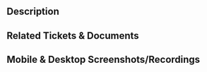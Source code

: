 <!--PR title format: Issue 42.58: Create new button component-->

## Description

<!--
[x] Implement Home page;
[ ] Add styles.
-->

## Related Tickets & Documents

<!--
Provide link for tickets and documents covered by this PR:
https://github.com/allaprischepa/graphiql-app/issues/1
-->

## Mobile & Desktop Screenshots/Recordings
